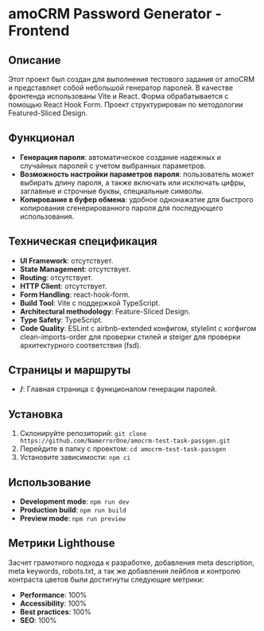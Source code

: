 # amoCRM Password Generator - Frontend

## Описание

Этот проект был создан для выполнения тестового задания от amoCRM и представляет собой небольшой генератор паролей. В качестве фронтенда использованы Vite и React. Форма обрабатывается с помощью React Hook Form. Проект структурирован по методологии Featured-Sliced Design.

## Функционал

- **Генерация пароля**: автоматическое создание надежных и случайных паролей с учетом выбранных параметров.
- **Возможность настройки параметров пароля**: пользователь может выбирать длину пароля, а также включать или исключать цифры, заглавные и строчные буквы, специальные символы.
- **Копирование в буфер обмена**: удобное однонажатие для быстрого копирования сгенерированного пароля для последующего использования.

## Техническая спецификация

- **UI Framework**: отсутствует.
- **State Management**: отсутствует.
- **Routing**: отсутствует.
- **HTTP Client**: отсутствует.
- **Form Handling**: react-hook-form.
- **Build Tool**: Vite с поддержкой TypeScript.
- **Architectural methodology**: Feature-Sliced Design.
- **Type Safety**: TypeScript.
- **Code Quality**: ESLint c airbnb-extended конфигом, stylelint с когфигом clean-imports-order для проверки стилей и steiger для проверки архитектурного соответствия (fsd).

## Страницы и маршруты

- **/**: Главная страница с функционалом генерации паролей.

## Установка

1. Склонируйте репозиторий: `git clone https://github.com/NamerrorOne/amocrm-test-task-passgen.git`
2. Перейдите в папку с проектом: `cd amocrm-test-task-passgen`
3. Установите зависимости: `npm ci`

## Использование

- **Development mode**: `npm run dev`
- **Production build**: `npm run build`
- **Preview mode**: `npm run preview`

## Метрики Lighthouse

Засчет грамотного подхода к разработке, добавления meta description, meta keywords, robots.txt, а так же добавления лейблов и контролю контраста цветов были достигнуты следующие метрики:

- **Performance**: 100%
- **Accessibility**: 100%
- **Best practices**: 100%
- **SEO**: 100%

